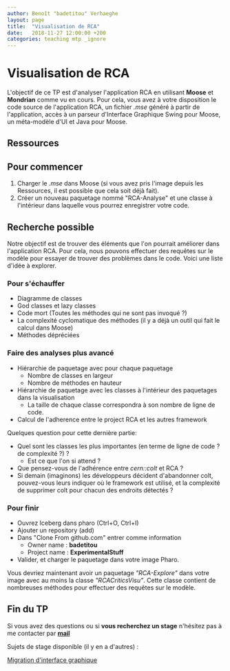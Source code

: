 ```yaml
---
author: Benoît "badetitou" Verhaeghe
layout: page
title:  "Visualisation de RCA"
date:   2018-11-27 12:00:00 +200
categories: teaching mtp _ignore
---
```


# Visualisation de RCA

L'objectif de ce TP est d'analyser l'application RCA en utilisant **Moose** et **Mondrian** comme vu en cours.
Pour cela, vous avez à votre disposition le code source de l'application RCA,
  un fichier _.mse_ généré à partir de l'application,
  accès à un parseur d'Interface Graphique Swing pour Moose,
  un méta-modèle d'UI et Java pour Moose.

## Ressources

## Pour commencer

1. Charger le _.mse_ dans Moose (si vous avez pris l'image depuis les Ressources, il est possible que cela soit déjà fait).
2. Créer un nouveau paquetage nommé "RCA-Analyse" et une classe à l'intérieur dans laquelle vous pourrez enregistrer votre code.

## Recherche possible

Notre objectif est de trouver des éléments que l'on pourrait améliorer dans l'application RCA.
Pour cela, nous pouvons effectuer des requêtes sur le modèle pour essayer de trouver des problèmes dans le code.
Voici une liste d'idée à explorer.

### Pour s'échauffer

* Diagramme de classes
* God classes et lazy classes
* Code mort (Toutes les méthodes qui ne sont pas invoqué ?)
* La complexité cyclomatique des méthodes (il y a déjà un outil qui fait le calcul dans Moose)
* Méthodes dépréciées

### Faire des analyses plus avancé

* Hiérarchie de paquetage avec pour chaque paquetage
  * Nombre de classes en largeur
  * Nombre de méthodes en hauteur
* Hiérarchie de paquetage avec les classes à l'intérieur des paquetages dans la visualisation
  * La taille de chaque classe correspondra à son nombre de ligne de code.
* Calcul de l'adherence entre le project RCA et les autres framework

Quelques question pour cette dernière partie:

* Quel sont les classes les plus importantes (en terme de ligne de code ? de complexité ?) ?
  * Est ce que l'on si attend ?
* Que pensez-vous de l'adhérence entre _cern::colt_ et RCA ?
* Si demain (imaginons) les développeurs décident d'abandonner colt, pouvez-vous leurs indiquer où le framework est utilisé, et la complexité de supprimer colt pour chacun des endroits détectés ?

### Pour finir

* Ouvrez Iceberg dans pharo (Ctrl+O, Ctrl+I)
* Ajouter un repository (add)
* Dans "Clone From github.com" entrer comme information
  * Owner name : **badetitou**
  * Project name : **ExperimentalStuff**
* Valider, et charger le paquetage dans votre image Pharo.

Vous devriez maintenant avoir un paquetage _"RCA-Explore"_ dans votre image avec au moins la classe _"RCACriticsVisu"_.
Cette classe contient de nombreuses méthodes pour effectuer des requêtes sur le modèle.

## Fin du TP

Si vous avez des questions ou si **vous recherchez un stage** n'hésitez pas à me contacter par **[mail](mailto:badetitou@gmail.com)**

Sujets de stage disponible (il y en a d'autres) :

[Migration d'interface graphique](https://berger-levrault-career.talent-soft.com/offre-de-emploi/emploi-stage-developpement-d-un-gui-builder-h-f_59.aspx)